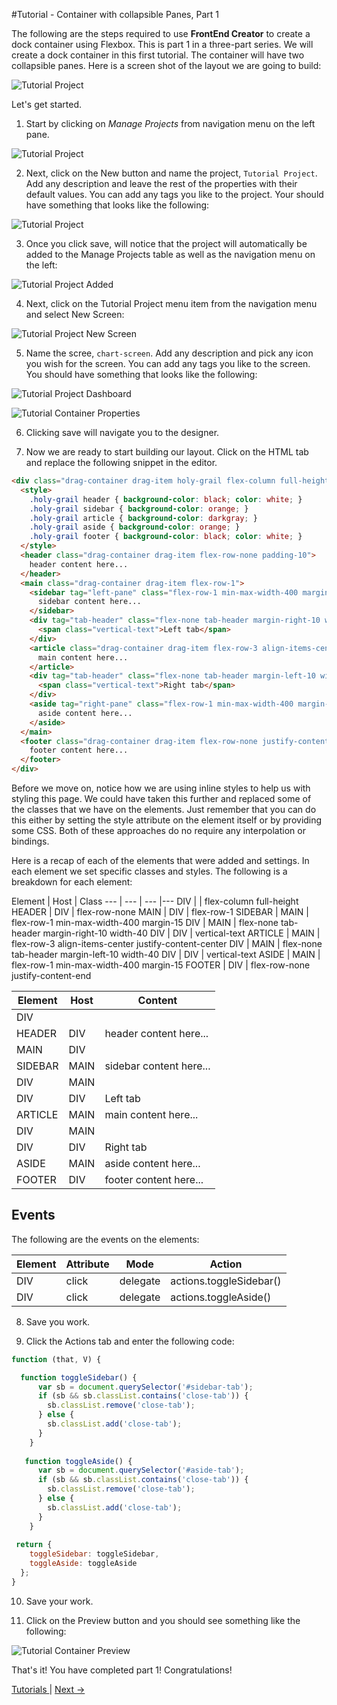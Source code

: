 #Tutorial - Container with collapsible Panes, Part 1

The following are the steps required to use **FrontEnd Creator** to create a dock container using Flexbox. This is part 1 in a three-part series. We will create a dock container in this first tutorial. The container will have two collapsible panes. Here is a screen shot of the layout we are going to build:

![Tutorial Project](../assets/images/tutorials/tutorial-container.png)


Let's get started.

1) Start by clicking on *Manage Projects* from navigation menu on the left pane.

![Tutorial Project](../assets/images/tutorials/tutorial-manage-projects.png)

2) Next, click on the New button and name the project, `Tutorial Project`. Add any description and leave the rest of the properties with their default values. You can add any tags you like to the project. Your should have something that looks like the following:

![Tutorial Project](../assets/images/tutorials/tutorial-project.png)

3) Once you click save, will notice that the project will automatically be added to the Manage Projects table as well as the navigation menu on the left:

![Tutorial Project Added](../assets/images/tutorials/tutorial-project-added.png)

4) Next, click on the Tutorial Project menu item from the navigation menu and select New Screen:

![Tutorial Project New Screen](../assets/images/tutorials/tutorial-project-new-screen.png)

5) Name the scree, `chart-screen`. Add any description and pick any icon you wish for the screen. You can add any tags you like to the screen. You should have something that looks like the following:

![Tutorial Project Dashboard](../assets/images/tutorials/tutorial-screen-properties.png)

![Tutorial Container Properties](../assets/images/tutorials/tutorial-container-properties.png)

6) Clicking save will navigate you to the designer.

7) Now we are ready to start building our layout. Click on the HTML tab and replace the following snippet in the editor. 

```html
<div class="drag-container drag-item holy-grail flex-column full-height">
  <style>
    .holy-grail header { background-color: black; color: white; }
    .holy-grail sidebar { background-color: orange; }
    .holy-grail article { background-color: darkgray; }
    .holy-grail aside { background-color: orange; }
    .holy-grail footer { background-color: black; color: white; }
  </style>
  <header class="drag-container drag-item flex-row-none padding-10">
    header content here...
  </header>
  <main class="drag-container drag-item flex-row-1">
    <sidebar tag="left-pane" class="flex-row-1 min-max-width-400 margin-15" id="sidebar-tab">
      sidebar content here...
    </sidebar>
    <div tag="tab-header" class="flex-none tab-header margin-right-10 width-40" click.delegate="actions.toggleSidebar()">
      <span class="vertical-text">Left tab</span>
    </div>
    <article class="drag-container drag-item flex-row-3 align-items-center justify-content-center">
      main content here...
    </article>
    <div tag="tab-header" class="flex-none tab-header margin-left-10 width-40" click.delegate="actions.toggleAside()">
      <span class="vertical-text">Right tab</span>
    </div>
    <aside tag="right-pane" class="flex-row-1 min-max-width-400 margin-15" id="aside-tab">
      aside content here...
    </aside>
  </main>
  <footer class="drag-container drag-item flex-row-none justify-content-end padding-10">
    footer content here...
  </footer>
</div>
```

Before we move on, notice how we are using inline styles to help us with styling this page. We could have taken this further and replaced some of the classes that we have on the elements. Just remember that you can do this either by setting the style attribute on the element itself or by providing some CSS. Both of these approaches do no require any interpolation or bindings.

Here is a recap of each of the elements that were added and settings. In each element we set specific classes and styles. The following is a breakdown for each element:

Element | Host | Class 
--- | --- | --- |---
DIV |  | flex-column full-height
HEADER | DIV | flex-row-none
MAIN | DIV | flex-row-1
SIDEBAR | MAIN | flex-row-1 min-max-width-400 margin-15
DIV | MAIN | flex-none tab-header margin-right-10 width-40
DIV | DIV | vertical-text
ARTICLE | MAIN | flex-row-3 align-items-center justify-content-center
DIV | MAIN | flex-none tab-header margin-left-10 width-40
DIV | DIV | vertical-text
ASIDE | MAIN | flex-row-1 min-max-width-400 margin-15
FOOTER | DIV | flex-row-none justify-content-end

Element | Host | Content
--- | --- | ---
DIV |  |  
HEADER | DIV | header content here...
MAIN | DIV | 
SIDEBAR | MAIN | sidebar content here...
DIV | MAIN | 
DIV | DIV | Left tab
ARTICLE | MAIN | main content here...
DIV | MAIN | 
DIV | DIV | Right tab
ASIDE | MAIN | aside content here...
FOOTER | DIV | footer content here...


## Events
The following are the events on the elements:

Element | Attribute | Mode | Action
--- | --- | --- |---
DIV | click | delegate | actions.toggleSidebar() 
DIV | click | delegate | actions.toggleAside() 

8) Save you work.

9) Click the Actions tab and enter the following code:

```javascript
function (that, V) {

  function toggleSidebar() {
      var sb = document.querySelector('#sidebar-tab');
      if (sb && sb.classList.contains('close-tab')) {
        sb.classList.remove('close-tab');      
      } else {
        sb.classList.add('close-tab');      
      }
    }
   
   function toggleAside() {
      var sb = document.querySelector('#aside-tab');
      if (sb && sb.classList.contains('close-tab')) {
        sb.classList.remove('close-tab');      
      } else {
        sb.classList.add('close-tab');      
      }
    }
  
 return {
    toggleSidebar: toggleSidebar,
    toggleAside: toggleAside
  };
}
```

10) Save your work.

11) Click on the Preview button and you should see something like the following:

![Tutorial Container Preview](../assets/images/tutorials/tutorial-container-preview.gif)

That's it! You have completed part 1! Congratulations!

[ Tutorials ](tutorials/tutorials) | [ Next -> ](container-part-2)
